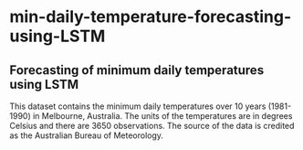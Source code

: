 # min-daily-temperature-forecasting-using-LSTM
## Forecasting of minimum daily temperatures using LSTM

This dataset contains the minimum daily temperatures over 10 years (1981-1990) in Melbourne, Australia. 
The units of the temperatures are in degrees Celsius and there are 3650 observations. The source of the data is credited as the Australian Bureau of Meteorology.
